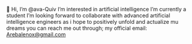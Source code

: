   👋 Hi, I’m @ava-Quiv
   I’m interested in artificial intelligence
   I’m currently a student 
   I’m looking forward to collaborate with advanced artificial intelligence engineers as i hope to positively unfold and actualize mu dreams
   you can reach me out through;
   my official email: Arebalenox@gmail.com



<!---
ava-Quiv/ava-Quiv is a ✨ special ✨ repository because its `README.md` (this file) appears on your GitHub profile.
You can click the Preview link to take a look at your changes.
--->

